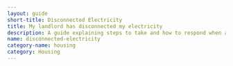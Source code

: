 ```yaml
---
layout: guide
short-title: Disconnected Electricity
title: My landlord has disconnected my electricity
description: A guide explaining steps to take and how to respond when a landlord disconnect your electricity as a way to try to force you out of your home
name: disconnected-electricity
category-name: housing
category: Housing
---
```

